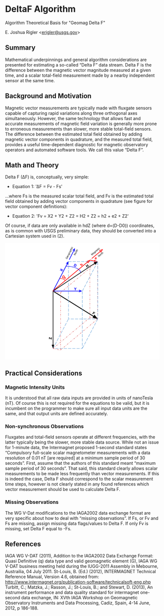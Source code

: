 # DeltaF Algorithm
Algorithm Theoretical Basis for "Geomag Delta F"

E. Joshua Rigler &lt;[erigler@usgs.gov](mailto:erigler@usgs.gov)&gt;

## Summary

Mathematical underpinnings and general algorithm considerations are presented
for estimating a so-called “Delta F” data stream. Delta F is the difference
between the magnetic vector magnitude measured at a given time, and a scalar
total-field measurement made by a nearby independent sensor at the same time.


## Background and Motivation

Magnetic vector measurements are typically made with fluxgate sensors capable
of capturing rapid variations along three orthogonal axes simultaneously.
However, the same technology that allows fast and accurate measurements of
magnetic field variation is generally more prone to erroneous measurements
than slower, more stable total-field sensors. The difference between the
estimated total field obtained by adding magnetic vector components in
quadrature, and the measured total field, provides a useful time-dependent
diagnostic for magnetic observatory operators and automated software tools. We
call this value “Delta F”.

## Math and Theory

Delta F (∆F) is, conceptually, very simple:

- <a name="eq1"></a>Equation 1: '∆F = Fv - Fs'

...where Fs is the measured scalar total field, and  Fv is the estimated total
field obtained by adding vector components in quadrature (see figure for vector
component definitions):

- <a name="eq2"></a>Equation 2: 'Fv = X2 + Y2 + Z2 = H2 + Z2 = h2 + e2 + Z2'

Of course, if data are only available in hdZ (where d=(D-D0)) coordinates, as
is common with USGS preliminary data, they should be converted into a Cartesian
system used in (2).

![Magnetic Field Vectors in three coordinate systems](images/figure.png)

## Practical Considerations

### Magnetic Intensity Units

It is understood that all raw data inputs are provided in units of nanoTesla
(nT). Of course this is not required for the equations to be valid, but it is
incumbent on the programmer to make sure all input data units are the same,
and that output units are defined accurately.

### Non-synchronous Observations

Fluxgates and total-field sensors operate at different frequencies, with the
latter typically being the slower, more stable data source. While not an issue
for 1-minute data, the Intermagnet proposed 1-second standard states
“Compulsory full-scale scalar magnetometer  measurements with a data resolution
of 0.01 nT [are required] at a minimum sample period of 30 seconds”. First,
assume that the authors of this standard meant “maximum sample period of 30
seconds”. That said, this standard clearly allows scalar measurements to be
made less frequently than vector measurements. If this is indeed the case,
Delta F should correspond to the scalar measurement time steps, however is not
clearly stated in any found references which vector measurement should be used
to calculate Delta F.

### Missing Observations

The WG V-Dat modifications to the IAGA2002 data exchange format are very
specific about how to deal with “missing observations”. If Fs, or Fv and Fs are
missing, assign missing data flags/values to Delta F. If only Fv is missing,
set Delta F equal to -Fs.

## References

IAGA WG V-DAT (2011), Addition to the IAGA2002 Data Exchange Format: Quasi
  Definitive (q) data type and valid geomagnetic element (G), IAGA WG V-DAT
  business meeting held during the IUGG-2011 Assembly in Mebourne, Austrailia,
  04 July 2011.
St-Louis, B. (Ed.) (2012), INTERMAGNET Technical Reference Manual, Version 4.6,
  obtained
  from: http://www.intermagnet.org/publication-software/technicalsoft-eng.php
Turbitt, C.; Matzka, J.; Rasson, J.; St-Louis, B.; and Stewart, D. (2013), An
  instrument performance and data quality standard for intermagnet one-second
  data exchange, IN: XVth IAGA Workshop on Geomagnetic Observatory Instruments
  and Data Processing, Cadiz, Spain, 4-14 June, 2012, p 186-188.

